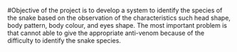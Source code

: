 #Objective of the project is to develop a system to identify the species of the snake based 
on the observation of the characteristics such head shape, body pattern, body colour, and 
eyes shape. The most important problem is that cannot able to give the appropriate anti-venom because of the difficulty to identify the snake species.
